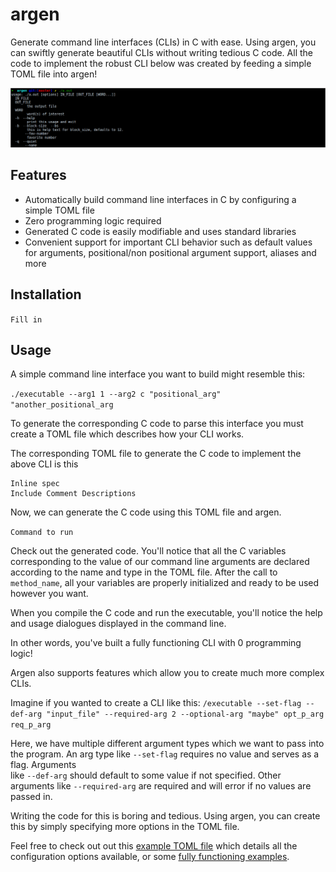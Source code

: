 # argen

Generate command line interfaces (CLIs) in C with ease. Using argen, you can swiftly generate
beautiful CLIs without writing tedious C code. All the code to implement 
the robust CLI below was created by feeding a simple TOML file into
argen!

![argen](examples/example_cli.png)


## Features 
- Automatically build command line interfaces in C by configuring a simple TOML file
- Zero programming logic required
- Generated C code is easily modifiable and uses standard libraries
- Convenient support for important CLI behavior such as default values for arguments, positional/non
  positional argument support, aliases and more

## Installation 

`Fill in`

## Usage 

A simple command line interface you want to build might resemble this: 

`./executable --arg1 1 --arg2 c "positional_arg" "another_positional_arg`

To generate the corresponding C code to parse this interface you must create a TOML file which
describes how your CLI works.

The corresponding TOML file to generate the C code to implement the above CLI is this 

```
Inline spec
Include Comment Descriptions 
```

Now, we can generate the C code using this TOML file and argen.

` Command to run `

Check out the generated code. You'll notice that all the C variables
corresponding to the value of our command line arguments 
are declared according to the name and type in the TOML file. After the call to `method_name`,
all your variables are properly initialized and ready to be used however
you want. 

When you compile the C code and run the executable, you'll notice the help and usage dialogues 
displayed in the command line.

In other words, you've built a fully functioning CLI with 0 programming logic!

Argen also supports features which allow you to create much more complex  
CLIs. 

Imagine if you wanted to create a CLI like this: 
`/executable --set-flag --def-arg "input_file" --required-arg 2 --optional-arg "maybe" opt_p_arg req_p_arg` 

Here, we have multiple different argument types which we want to pass into the program. 
An arg type like `--set-flag` requires no value and serves as a flag. Arguments  
like `--def-arg` should default to some value if not specified. 
Other arguments like `--required-arg` are required and will error if no values are passed in. 

Writing the code for this is boring and tedious. Using argen, you
can create this by simply specifying more options in the TOML file. 

Feel free to check out out this [example TOML file](/examples/api.toml) which details all the configuration
options available, or some [fully functioning examples](/examples/).
